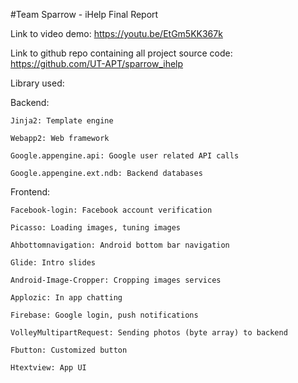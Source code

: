 #Team Sparrow - iHelp
Final Report

Link to video demo:
https://youtu.be/EtGm5KK367k

Link to github repo containing all project source code:
https://github.com/UT-APT/sparrow_ihelp

Library used:

Backend:

	Jinja2: Template engine 
  
	Webapp2: Web framework
    
	Google.appengine.api: Google user related API calls
    
	Google.appengine.ext.ndb: Backend databases
    
	
Frontend:  

	Facebook-login: Facebook account verification
  
	Picasso: Loading images, tuning images
  
	Ahbottomnavigation: Android bottom bar navigation
  
	Glide: Intro slides
  
	Android-Image-Cropper: Cropping images services
  
	Applozic: In app chatting
  
	Firebase: Google login, push notifications
  
	VolleyMultipartRequest: Sending photos (byte array) to backend

	Fbutton: Customized button
  
	Htextview: App UI
	
